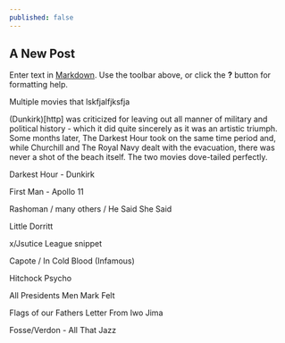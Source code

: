 ```yaml
---
published: false
---
```

## A New Post

Enter text in [Markdown](http://daringfireball.net/projects/markdown/). Use the toolbar above, or click the **?** button for formatting help.

Multiple movies that lskfjalfjksfja

(Dunkirk)[http] was criticized for leaving out all manner of military and political history - which it did quite sincerely as it was an artistic triumph. Some months later, The Darkest Hour took on the same time period and, while Churchill and The Royal Navy dealt with the evacuation, there was never a shot of the beach itself. The two movies dove-tailed perfectly.

Darkest Hour - Dunkirk

First Man - Apollo 11

Rashoman / many others / He Said She Said

Little Dorritt


x/Jsutice League snippet

Capote / In Cold Blood  (Infamous)

Hitchock Psycho

All Presidents Men Mark Felt

Flags of our Fathers Letter From Iwo Jima


Fosse/Verdon  - All That Jazz

